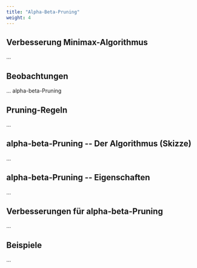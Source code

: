 ```yaml
---
title: "Alpha-Beta-Pruning"
weight: 4
---
```



## Verbesserung Minimax-Algorithmus
...

## Beobachtungen
... alpha-beta-Pruning

## Pruning-Regeln
...

## alpha-beta-Pruning -- Der Algorithmus (Skizze)
...

## alpha-beta-Pruning -- Eigenschaften
...

## Verbesserungen für alpha-beta-Pruning
...

## Beispiele
...
